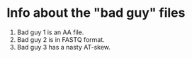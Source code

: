 # Info about the "bad guy" files

1. Bad guy 1 is an AA file.
2. Bad guy 2 is in FASTQ format.
3. Bad guy 3 has a nasty AT-skew.

